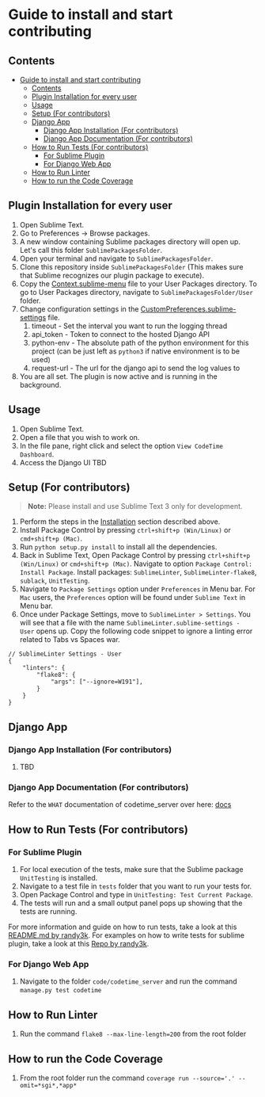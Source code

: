 # Guide to install and start contributing

## Contents

- [Guide to install and start contributing](#guide-to-install-and-start-contributing)
  - [Contents](#contents)
  - [Plugin Installation for every user](#plugin-installation-for-every-user)
  - [Usage](#usage)
  - [Setup (For contributors)](#setup-for-contributors)
  - [Django App](#django-app)
    - [Django App Installation (For contributors)](#django-app-installation-for-contributors)
    - [Django App Documentation (For contributors)](#django-app-documentation-for-contributors)
  - [How to Run Tests (For contributors)](#how-to-run-tests-for-contributors)
    - [For Sublime Plugin](#for-sublime-plugin)
    - [For Django Web App](#for-django-web-app)
  - [How to Run Linter](#how-to-run-linter)
  - [How to run the Code Coverage](#how-to-run-the-code-coverage)

## Plugin Installation for every user

1. Open Sublime Text.
2. Go to Preferences -> Browse packages.
3. A new window containing Sublime packages directory will open up. Let's call this folder `SublimePackagesFolder`.
4. Open your terminal and navigate to `SublimePackagesFolder`.
5. Clone this repository inside `SublimePackagesFolder` (This makes sure that Sublime recognizes our plugin package to execute).
6. Copy the [Context.sublime-menu](code/SublimePlugin/Config/Context.sublime-menu) file to your User Packages directory. To go to User Packages directory, navigate to `SublimePackagesFolder/User` folder.
7. Change configuration settings in the [CustomPreferences.sublime-settings](code/SublimePlugin/Config/CustomPreferences.sublime-settings) file.
   1. timeout - Set the interval you want to run the logging thread
   2. api_token - Token to connect to the hosted Django API
   3. python-env - The absolute path of the python environment for this project (can be just left as `python3` if native environment is to be used)
   4. request-url - The url for the django api to send the log values to
8. You are all set. The plugin is now active and is running in the background.

## Usage

1. Open Sublime Text.
2. Open a file that you wish to work on.
3. In the file pane, right click and select the option `View CodeTime Dashboard`.
4. Access the Django UI TBD

## Setup (For contributors)

> <strong>Note:</strong> Please install and use Sublime Text 3 only for development.

1. Perform the steps in the [Installation](#plugin-installation-for-every-user) section described above.
2. Install Package Control by pressing `ctrl+shift+p (Win/Linux)` or `cmd+shift+p (Mac)`.
3. Run `python setup.py install` to install all the dependencies.
4. Back in Sublime Text, Open Package Control by pressing `ctrl+shift+p (Win/Linux)` or `cmd+shift+p (Mac)`. Navigate to option `Package Control: Install Package`. Install packages: `SublimeLinter`, `SublimeLinter-flake8`, `sublack`, `UnitTesting`.
5. Navigate to `Package Settings` option under `Preferences` in Menu bar. For `Mac` users, the `Preferences` option will be found under `Sublime Text` in Menu bar.
6. Once under Package Settings, move to `SublimeLinter > Settings`. You will see that a file with the name `SublimeLinter.sublime-settings - User` opens up. Copy the following code snippet to ignore a linting error related to Tabs vs Spaces war.

```
// SublimeLinter Settings - User
{
    "linters": {
        "flake8": {
            "args": ["--ignore=W191"],
        }
    }
}

```

## Django App

### Django App Installation (For contributors)

1. TBD

### Django App Documentation (For contributors)

Refer to the `WHAT` documentation of codetime_server over here: [docs](https://prithvipatl.github.io/docs/build/html/index.html)

## How to Run Tests (For contributors)

### For Sublime Plugin

1. For local execution of the tests, make sure that the Sublime package `UnitTesting` is installed.
2. Navigate to a test file in `tests` folder that you want to run your tests for.
3. Open Package Control and type in `UnitTesting: Test Current Package`.
4. The tests will run and a small output panel pops up showing that the tests are running.

For more information and guide on how to run tests, take a look at this [README.md by randy3k](https://github.com/randy3k/UnitTesting/blob/master/README.md). For examples on how to write tests for sublime plugin, take a look at this [Repo by randy3k](https://github.com/randy3k/UnitTesting-example).

### For Django Web App

1. Navigate to the folder `code/codetime_server` and run the command `manage.py test codetime`

## How to Run Linter

1. Run the command `flake8 --max-line-length=200` from the root folder

## How to run the Code Coverage

1. From the root folder run the command `coverage run --source='.' --omit=*sgi*,*app*`

